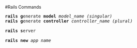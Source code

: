 #Rails Commands

<pre>
<b>rails g</b>enerate <b>model</b> <em>model_name (singular)</em>
<b>rails g</b>enerate <b>controller</b> <em>controller_name (plural)</em>

<b>rails s</b>erver

<b>rails new</b> <em>app_name</em>
</pre>
